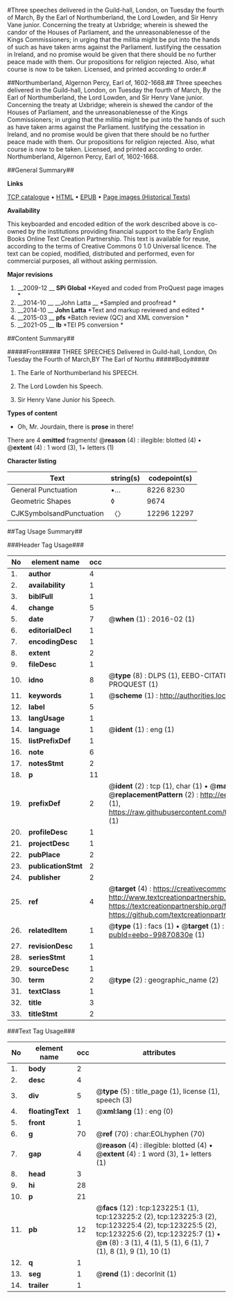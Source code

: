#Three speeches delivered in the Guild-hall, London, on Tuesday the fourth of March, By the Earl of Northumberland, the Lord Lowden, and Sir Henry Vane junior. Concerning the treaty at Uxbridge; wherein is shewed the candor of the Houses of Parliament, and the unreasonablenesse of the Kings Commissioners; in urging that the militia might be put into the hands of such as have taken arms against the Parliament. Iustifying the cessation in Ireland, and no promise would be given that there should be no further peace made with them. Our propositions for religion rejected. Also, what course is now to be taken. Licensed, and printed according to order.#

##Northumberland, Algernon Percy, Earl of, 1602-1668.##
Three speeches delivered in the Guild-hall, London, on Tuesday the fourth of March, By the Earl of Northumberland, the Lord Lowden, and Sir Henry Vane junior. Concerning the treaty at Uxbridge; wherein is shewed the candor of the Houses of Parliament, and the unreasonablenesse of the Kings Commissioners; in urging that the militia might be put into the hands of such as have taken arms against the Parliament. Iustifying the cessation in Ireland, and no promise would be given that there should be no further peace made with them. Our propositions for religion rejected. Also, what course is now to be taken. Licensed, and printed according to order.
Northumberland, Algernon Percy, Earl of, 1602-1668.

##General Summary##

**Links**

[TCP catalogue](http://www.ota.ox.ac.uk/tcp/)  • 
[HTML](http://tei.it.ox.ac.uk/tcp/Texts-HTML/free/A94/A94337.html)  • 
[EPUB](http://tei.it.ox.ac.uk/tcp/Texts-EPUB/free/A94/A94337.epub) • 
[Page images (Historical Texts)](https://historicaltexts.jisc.ac.uk/eebo-99870830e)

**Availability**

This keyboarded and encoded edition of the work described above is co-owned by the
    institutions providing financial support to the Early English Books Online Text Creation
    Partnership. This text is available for reuse, according to the terms of  Creative Commons 0 1.0 Universal
    licence. The text can be copied, modified, distributed and performed, even for commercial
    purposes, all without asking permission.

**Major revisions**

1. __2009-12 __ __SPi Global__ *Keyed and coded from ProQuest page images *
1. __2014-10 __ __John Latta __ *Sampled and proofread *
1. __2014-10 __ __John Latta__ *Text and markup reviewed and edited *
1. __2015-03 __ __pfs__ *Batch review (QC) and XML conversion *
1. __2021-05 __ __lb__ *TEI P5 conversion *

##Content Summary##

#####Front#####
THREE SPEECHES Delivered in Guild-hall, London, On Tuesday the Fourth of March,BY The Earl of Northu
#####Body#####

1. The Earle of Northumberland his SPEECH.

1. The Lord Lowden his Speech.

1. Sir Henry Vane Junior his Speech.

**Types of content**

  * Oh, Mr. Jourdain, there is **prose** in there!

There are 4 **omitted** fragments! 
 @__reason__ (4) : illegible: blotted (4)  •  @__extent__ (4) : 1 word (3), 1+ letters (1)

**Character listing**


|Text|string(s)|codepoint(s)|
|---|---|---|
|General Punctuation|•…|8226 8230|
|Geometric Shapes|◊|9674|
|CJKSymbolsandPunctuation|〈〉|12296 12297|

##Tag Usage Summary##

###Header Tag Usage###

|No|element name|occ|attributes|
|---|---|---|---|
|1.|__author__|4||
|2.|__availability__|1||
|3.|__biblFull__|1||
|4.|__change__|5||
|5.|__date__|7| @__when__ (1) : 2016-02 (1)|
|6.|__editorialDecl__|1||
|7.|__encodingDesc__|1||
|8.|__extent__|2||
|9.|__fileDesc__|1||
|10.|__idno__|8| @__type__ (8) : DLPS (1), EEBO-CITATION (1), VID (1), EEBO-PROQUEST (1), STC (3), PROQUEST (1)|
|11.|__keywords__|1| @__scheme__ (1) : http://authorities.loc.gov/ (1)|
|12.|__label__|5||
|13.|__langUsage__|1||
|14.|__language__|1| @__ident__ (1) : eng (1)|
|15.|__listPrefixDef__|1||
|16.|__note__|6||
|17.|__notesStmt__|2||
|18.|__p__|11||
|19.|__prefixDef__|2| @__ident__ (2) : tcp (1), char (1)  •  @__matchPattern__ (2) : ([0-9\-]+):([0-9IVX]+) (1), (.+) (1)  •  @__replacementPattern__ (2) : http://eebo.chadwyck.com/downloadtiff?vid=$1&page=$2 (1), https://raw.githubusercontent.com/textcreationpartnership/Texts/master/tcpchars.xml#$1 (1)|
|20.|__profileDesc__|1||
|21.|__projectDesc__|1||
|22.|__pubPlace__|2||
|23.|__publicationStmt__|2||
|24.|__publisher__|2||
|25.|__ref__|4| @__target__ (4) : https://creativecommons.org/publicdomain/zero/1.0/ (1), http://www.textcreationpartnership.org/docs/. (1), https://textcreationpartnership.org/faq/#faq05 (1), https://github.com/textcreationpartnership (1)|
|26.|__relatedItem__|1| @__type__ (1) : facs (1)  •  @__target__ (1) : https://data.historicaltexts.jisc.ac.uk/view?pubId=eebo-99870830e (1)|
|27.|__revisionDesc__|1||
|28.|__seriesStmt__|1||
|29.|__sourceDesc__|1||
|30.|__term__|2| @__type__ (2) : geographic_name (2)|
|31.|__textClass__|1||
|32.|__title__|3||
|33.|__titleStmt__|2||


###Text Tag Usage###

|No|element name|occ|attributes|
|---|---|---|---|
|1.|__body__|2||
|2.|__desc__|4||
|3.|__div__|5| @__type__ (5) : title_page (1), license (1), speech (3)|
|4.|__floatingText__|1| @__xml:lang__ (1) : eng (0)|
|5.|__front__|1||
|6.|__g__|70| @__ref__ (70) : char:EOLhyphen (70)|
|7.|__gap__|4| @__reason__ (4) : illegible: blotted (4)  •  @__extent__ (4) : 1 word (3), 1+ letters (1)|
|8.|__head__|3||
|9.|__hi__|28||
|10.|__p__|21||
|11.|__pb__|12| @__facs__ (12) : tcp:123225:1 (1), tcp:123225:2 (2), tcp:123225:3 (2), tcp:123225:4 (2), tcp:123225:5 (2), tcp:123225:6 (2), tcp:123225:7 (1)  •  @__n__ (8) : 3 (1), 4 (1), 5 (1), 6 (1), 7 (1), 8 (1), 9 (1), 10 (1)|
|12.|__q__|1||
|13.|__seg__|1| @__rend__ (1) : decorInit (1)|
|14.|__trailer__|1||
